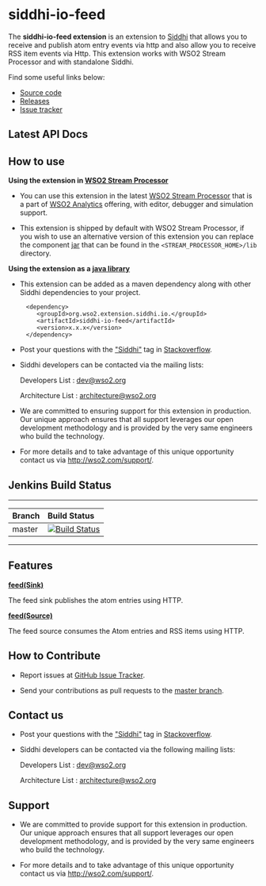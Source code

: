 ﻿siddhi-io-feed
======================================

The **siddhi-io-feed extension** is an extension to <a target="_blank" href="https://wso2.github.io/siddhi">Siddhi</a> that allows you to receive and publish atom entry events via http and 
also allow you to receive RSS item events via Http. This extension works with WSO2 Stream Processor and with standalone Siddhi.

Find some useful links below:

* <a target="_blank" href="https://github.com/wso2-extensions/siddhi-io-feed">Source code</a>
* <a target="_blank" href="https://github.com/wso2-extensions/siddhi-io-feed/releases">Releases</a>
* <a target="_blank" href="https://github.com/wso2-extensions/siddhi-io-feed/issues">Issue tracker</a>

## Latest API Docs 

## How to use 

**Using the extension in <a target="_blank" href="https://github.com/wso2/product-sp">WSO2 Stream Processor</a>**

* You can use this extension in the latest <a target="_blank" href="https://github.com/wso2/product-sp/releases">WSO2 Stream Processor</a> that is a part of <a target="_blank" href="http://wso2.com/analytics?utm_source=gitanalytics&utm_campaign=gitanalytics_Jul17">WSO2 Analytics</a> offering, with editor, debugger and simulation support.

* This extension is shipped by default with WSO2 Stream Processor, if you wish to use an alternative version of this extension you can replace the component <a target="_blank" href="https://github.com/wso2-extensions/siddhi-io-feed/releases">jar</a> that can be found in the `<STREAM_PROCESSOR_HOME>/lib` directory.

**Using the extension as a <a target="_blank" href="https://wso2.github.io/siddhi/documentation/running-as-a-java-library">java library</a>**

* This extension can be added as a maven dependency along with other Siddhi dependencies to your project.

```
     <dependency>
        <groupId>org.wso2.extension.siddhi.io.</groupId>
        <artifactId>siddhi-io-feed</artifactId>
        <version>x.x.x</version>
     </dependency>
```

 * Post your questions with the <a target="_blank" href="http://stackoverflow.com/search?q=siddhi">"Siddhi"</a> tag in <a target="_blank" href="http://stackoverflow.com/search?q=siddhi">Stackoverflow</a>.

 * Siddhi developers can be contacted via the mailing lists:

    Developers List   : [dev@wso2.org](mailto:dev@wso2.org)

    Architecture List : [architecture@wso2.org](mailto:architecture@wso2.org)

* We are committed to ensuring support for this extension in production. Our unique approach ensures that all support leverages our open development methodology and is provided by the very same engineers who build the technology.

* For more details and to take advantage of this unique opportunity contact us via <a target="_blank" href="http://wso2.com/support?utm_source=gitanalytics&utm_campaign=gitanalytics_Jul17">http://wso2.com/support/</a>.


## Jenkins Build Status

---

|  Branch | Build Status |
| :------ |:------------ |
| master  | [![Build Status](https://wso2.org/jenkins/job/siddhi/job/siddhi-io-prometheus/badge/icon)](https://wso2.org/jenkins/job/siddhi/job/siddhi-io-prometheus/) |

---


## Features

**<a target="_blank" href="https://wso2-extensions.github.io/siddhi-io-feed/api/latest/#sink">feed</a><a target="_blank" href="https://siddhi-io.github.io/siddhi/documentation/siddhi-4.0/">(Sink)</a>**

The feed sink publishes the atom entries using HTTP.


**<a target="_blank" href="https://wso2-extensions.github.io/siddhi-io-feed/api/latest/#source">feed</a><a target="_blank" href="https://siddhi-io.github.io/siddhi/documentation/siddhi-4.0/">(Source)</a>**

The feed source consumes the Atom entries and RSS items using HTTP.

## How to Contribute
 
  * Report issues at <a target="_blank" href="https://github.com/wso2-extensions/siddhi-io-feed/issues">GitHub Issue Tracker</a>.
  
  * Send your contributions as pull requests to the <a target="_blank" href="https://github.com/wso2-extensions/siddhi-io-feed/tree/master">master branch</a>. 
 
## Contact us 

 * Post your questions with the <a target="_blank" href="http://stackoverflow.com/search?q=siddhi">"Siddhi"</a> tag in <a target="_blank" href="http://stackoverflow.com/search?q=siddhi">Stackoverflow</a>. 
 
 * Siddhi developers can be contacted via the following mailing lists:
 
    Developers List   : [dev@wso2.org](mailto:dev@wso2.org)
    
    Architecture List : [architecture@wso2.org](mailto:architecture@wso2.org)
 
## Support 

* We are committed to provide support for this extension in production. Our unique approach ensures that all support 
leverages our open development methodology, and is provided by the very same engineers who build the technology. 

* For more details and to take advantage of this unique opportunity contact us via <a target="_blank" href="http://wso2
.com/support?utm_source=gitanalytics&utm_campaign=gitanalytics_Jul17">http://wso2.com/support/</a>. 
